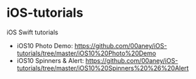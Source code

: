 # iOS-tutorials
iOS Swift tutorials

- iOS10 Photo Demo: https://github.com/00aney/iOS-tutorials/tree/master/iOS10%20Photo%20Demo
- iOS10 Spinners & Alert: https://github.com/00aney/iOS-tutorials/tree/master/iOS10%20Spinners%20%26%20Alert
